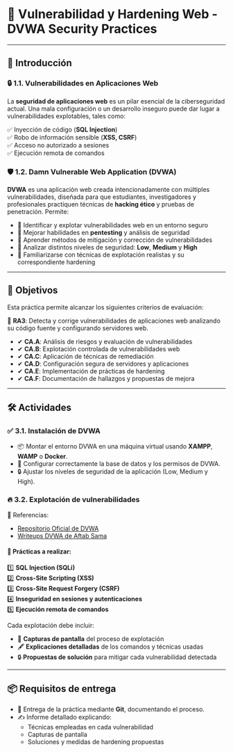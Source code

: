 # 🚀 Vulnerabilidad y Hardening Web - DVWA Security Practices

---

## 📌 Introducción

### 🔒 1.1. Vulnerabilidades en Aplicaciones Web
La **seguridad de aplicaciones web** es un pilar esencial de la ciberseguridad actual. Una mala configuración o un desarrollo inseguro puede dar lugar a vulnerabilidades explotables, tales como:

✅ Inyección de código (**SQL Injection**)  
✅ Robo de información sensible (**XSS, CSRF**)  
✅ Acceso no autorizado a sesiones  
✅ Ejecución remota de comandos  

### 🛡️ 1.2. Damn Vulnerable Web Application (DVWA)
**DVWA** es una aplicación web creada intencionadamente con múltiples vulnerabilidades, diseñada para que estudiantes, investigadores y profesionales practiquen técnicas de **hacking ético** y pruebas de penetración. Permite:

- 🔹 Identificar y explotar vulnerabilidades web en un entorno seguro
- 🔹 Mejorar habilidades en **pentesting** y análisis de seguridad
- 🔹 Aprender métodos de mitigación y corrección de vulnerabilidades
- 🔹 Analizar distintos niveles de seguridad: **Low**, **Medium** y **High**
- 🔹 Familiarizarse con técnicas de explotación realistas y su correspondiente hardening

---

## 🎯 Objetivos
Esta práctica permite alcanzar los siguientes criterios de evaluación:

📌 **RA3**: Detecta y corrige vulnerabilidades de aplicaciones web analizando su código fuente y configurando servidores web.

- ✔ **CA.A**: Análisis de riesgos y evaluación de vulnerabilidades
- ✔ **CA.B**: Explotación controlada de vulnerabilidades web
- ✔ **CA.C**: Aplicación de técnicas de remediación
- ✔ **CA.D**: Configuración segura de servidores y aplicaciones
- ✔ **CA.E**: Implementación de prácticas de hardening
- ✔ **CA.F**: Documentación de hallazgos y propuestas de mejora

---

## 🛠️ Actividades

### ✅ 3.1. Instalación de DVWA
- 📦 Montar el entorno DVWA en una máquina virtual usando **XAMPP**, **WAMP** o **Docker**.
- 🔧 Configurar correctamente la base de datos y los permisos de DVWA.
- 🔒 Ajustar los niveles de seguridad de la aplicación (Low, Medium y High).

### 🔥 3.2. Explotación de vulnerabilidades
📖 Referencias:
- [Repositorio Oficial de DVWA](https://github.com/digininja/DVWA)
- [Writeups DVWA de Aftab Sama](https://aftabsama.com/writeups/dvwa/)

#### 📌 Prácticas a realizar:
1️⃣ **SQL Injection (SQLi)**  
2️⃣ **Cross-Site Scripting (XSS)**  
3️⃣ **Cross-Site Request Forgery (CSRF)**  
4️⃣ **Inseguridad en sesiones y autenticaciones**  
5️⃣ **Ejecución remota de comandos**

Cada explotación debe incluir:

- 📸 **Capturas de pantalla** del proceso de explotación
- 🖋️ **Explicaciones detalladas** de los comandos y técnicas usadas
- 🔒 **Propuestas de solución** para mitigar cada vulnerabilidad detectada

---

## 📦 Requisitos de entrega

- 📂 Entrega de la práctica mediante **Git**, documentando el proceso.
- ✍️ Informe detallado explicando:
  - Técnicas empleadas en cada vulnerabilidad
  - Capturas de pantalla
  - Soluciones y medidas de hardening propuestas

